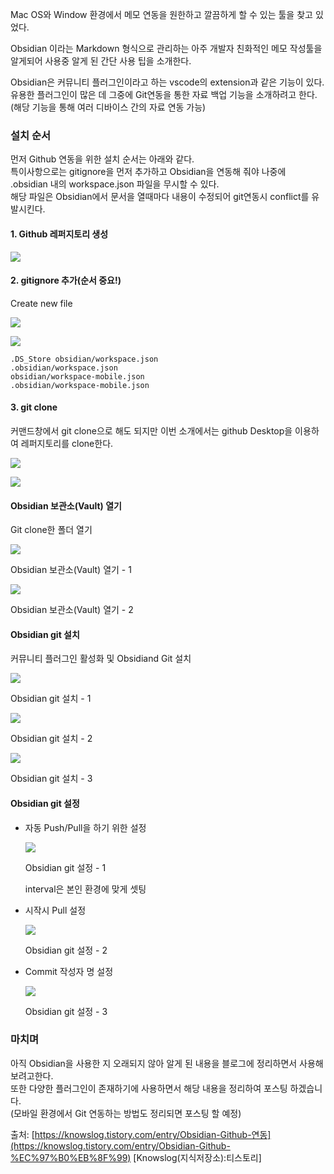 Mac OS와 Window 환경에서 메모 연동을 원한하고 깔끔하게 할 수 있는 툴을 찾고 있었다.

Obsidian 이라는 Markdown 형식으로 관리하는 아주 개발자 친화적인 메모 작성툴을 알게되어 사용중 알게 된 간단 사용 팁을 소개한다.

Obsidian은 커뮤니티 플러그인이라고 하는 vscode의 extension과 같은 기능이 있다.  
유용한 플러그인이 많은 데 그중에 Git연동을 통한 자료 백업 기능을 소개하려고 한다.  
(해당 기능을 통해 여러 디바이스 간의 자료 연동 가능)

### 설치 순서

먼저 Github 연동을 위한 설치 순서는 아래와 같다.  
특이사항으로는 gitignore을 먼저 추가하고 Obsidian을 연동해 줘야 나중에 .obsidian 내의 workspace.json 파일을 무시할 수 있다.  
해당 파일은 Obsidian에서 문서을 열때마다 내용이 수정되어 git연동시 conflict를 유발시킨다.

#### 1. Github 레퍼지토리 생성  
![](https://blog.kakaocdn.net/dn/bwQat8/btstTpxkpf5/en1GyWTYgYZgAZul8kQguk/img.png)

#### 2. gitignore 추가(순서 중요!)

Create new file

![](https://blog.kakaocdn.net/dn/m3ocL/btstSjc2nZ7/qjzOZupBjkPrnWOmLaqFE0/img.png)

![](https://blog.kakaocdn.net/dn/eqQzfT/btstVhse6rj/VH7t1NbSkqLGz6sKpAeLM0/img.png)

```
.DS_Store obsidian/workspace.json
.obsidian/workspace.json
obsidian/workspace-mobile.json
.obsidian/workspace-mobile.json
```

#### 3. git clone

커맨드창에서 git clone으로 해도 되지만 이번 소개에서는 github Desktop을 이용하여 레퍼지토리를 clone한다.

![](https://blog.kakaocdn.net/dn/It6ru/btstYa7fQ7a/zVJlK83j0gEOwsF8d0IkF1/img.png)

![](https://blog.kakaocdn.net/dn/boJDU3/btstX22nOMh/Y4SXzPi9nNBW96qAxpSfG0/img.png)

#### Obsidian 보관소(Vault) 열기

Git clone한 폴더 열기

![](https://blog.kakaocdn.net/dn/xNiMW/btstQUSk3FM/9sZAjGBkMXgMZZcsNzoAw1/img.png)

Obsidian 보관소(Vault) 열기 - 1

![](https://blog.kakaocdn.net/dn/l7XES/btstNANk0xI/bvcunTdxZ0xAsmRNneO6ek/img.png)

Obsidian 보관소(Vault) 열기 - 2

#### Obsidian git 설치

커뮤니티 플러그인 활성화 및 Obsidiand Git 설치

![](https://blog.kakaocdn.net/dn/EkJe7/btstSzttjxu/FUdxF3swOxSOeUDSxrAU8k/img.png)

Obsidian git 설치 - 1

![](https://blog.kakaocdn.net/dn/c1ItqL/btstY300ld7/t3wmTu22sK8gigyL9l776k/img.png)

Obsidian git 설치 - 2

![](https://blog.kakaocdn.net/dn/tXLsJ/btstY6i9Qzn/uisV3MVh7VpNM7fKiX4Gm1/img.png)

Obsidian git 설치 - 3

#### Obsidian git 설정

- 자동 Push/Pull을 하기 위한 설정  
    
    ![](https://blog.kakaocdn.net/dn/JChOO/btstVfHVKuK/w3j44TlyPFhvpDpFKwr7R1/img.png)
    
    Obsidian git 설정 - 1
    
      
    interval은 본인 환경에 맞게 셋팅
- 시작시 Pull 설정  
    
    ![](https://blog.kakaocdn.net/dn/X44GH/btstSzG1xQ2/kEZfwMxcKBqgoqMG46sz8k/img.png)
    
    Obsidian git 설정 - 2
    
- Commit 작성자 명 설정  
    
    ![](https://blog.kakaocdn.net/dn/djMATr/btstXASB8kd/JksPXJZmBkHtcxfY1XU3BK/img.png)
    
    Obsidian git 설정 - 3
    

### 마치며

아직 Obsidian을 사용한 지 오래되지 않아 알게 된 내용을 블로그에 정리하면서 사용해보려고한다.  
또한 다양한 플러그인이 존재하기에 사용하면서 해당 내용을 정리하여 포스팅 하겠습니다.  
(모바일 환경에서 Git 연동하는 방법도 정리되면 포스팅 할 예정)

출처: [https://knowslog.tistory.com/entry/Obsidian-Github-연동](https://knowslog.tistory.com/entry/Obsidian-Github-%EC%97%B0%EB%8F%99) [Knowslog(지식저장소):티스토리]